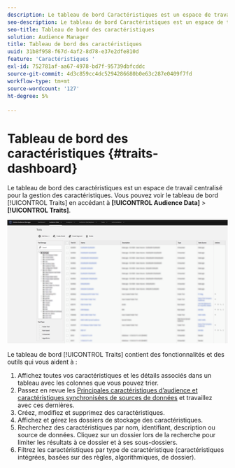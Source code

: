 ```yaml
---
description: Le tableau de bord Caractéristiques est un espace de travail centralisé permettant de gérer les caractéristiques.
seo-description: Le tableau de bord Caractéristiques est un espace de travail centralisé permettant de gérer les caractéristiques.
seo-title: Tableau de bord des caractéristiques
solution: Audience Manager
title: Tableau de bord des caractéristiques
uuid: 31b8f958-f67d-4af2-8d78-e37e2dfe810d
feature: 'Caractéristiques '
exl-id: 752781af-aa67-4978-bd7f-95739dbfcddc
source-git-commit: 4d3c859cc4dc5294286680b0e63c287e0409f7fd
workflow-type: tm+mt
source-wordcount: '127'
ht-degree: 5%

---
```


# Tableau de bord des caractéristiques {#traits-dashboard}

Le tableau de bord des caractéristiques est un espace de travail centralisé pour la gestion des caractéristiques. Vous pouvez voir le tableau de bord [!UICONTROL Traits] en accédant à **[!UICONTROL Audience Data]** > **[!UICONTROL Traits]**.

![](assets/traits-dashboard.png)

<!-- c_tb_dashboard.xml -->

Le tableau de bord [!UICONTROL Traits] contient des fonctionnalités et des outils qui vous aident à :

1. Affichez toutes vos caractéristiques et les détails associés dans un tableau avec les colonnes que vous pouvez trier.
2. Passez en revue les [Principales caractéristiques d’audience et caractéristiques synchronisées de sources de données](../../features/traits/client-activity-synced-audience-traits.md) et travaillez avec ces dernières.
3. Créez, modifiez et supprimez des caractéristiques.
4. Affichez et gérez les dossiers de stockage des caractéristiques.
5. Recherchez des caractéristiques par nom, identifiant, description ou source de données. Cliquez sur un dossier lors de la recherche pour limiter les résultats à ce dossier et à ses sous-dossiers.
6. Filtrez les caractéristiques par type de caractéristique (caractéristiques intégrées, basées sur des règles, algorithmiques, de dossier).
